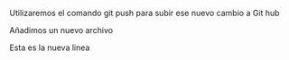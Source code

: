 Utilizaremos el comando git push para subir ese nuevo cambio a Git hub

Añadimos un nuevo archivo

Esta es la nueva linea
